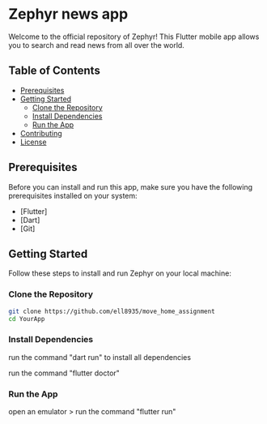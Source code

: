 # Zephyr news app

Welcome to the official repository of Zephyr! This Flutter mobile app allows you to search and read news from all over the world.

## Table of Contents

- [Prerequisites](#prerequisites)
- [Getting Started](#getting-started)
  - [Clone the Repository](#clone-the-repository)
  - [Install Dependencies](#install-dependencies)
  - [Run the App](#run-the-app)
- [Contributing](#contributing)
- [License](#license)

## Prerequisites

Before you can install and run this app, make sure you have the following prerequisites installed on your system:

- [Flutter]
- [Dart]
- [Git]

## Getting Started

Follow these steps to install and run Zephyr on your local machine:

### Clone the Repository

```bash
git clone https://github.com/ell8935/move_home_assignment
cd YourApp
```

### Install Dependencies

run the command "dart run" to install all dependencies

run the command "flutter doctor"

### Run the App

open an emulator > run the command "flutter run"
